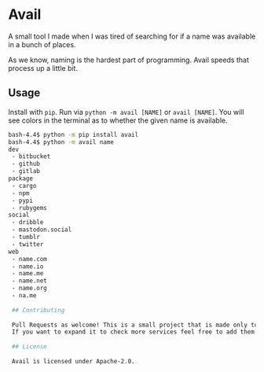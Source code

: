 # Avail

A small tool I made when I was tired of searching for if a name was available in a bunch of places.

As we know, naming is the hardest part of programming. Avail speeds that process up a little bit.

## Usage

Install with `pip`. Run via `python -m avail [NAME]` or `avail [NAME]`.
You will see colors in the terminal as to whether the given name is available.

```bash
bash-4.4$ python -m pip install avail
bash-4.4$ python -m avail name
dev
 - bitbucket
 - github
 - gitlab
package
 - cargo
 - npm
 - pypi
 - rubygems
social
 - dribble
 - mastodon.social
 - tumblr
 - twitter
web
 - name.com
 - name.io
 - name.me
 - name.net
 - name.org
 - na.me
 
 ## Contributing
 
 Pull Requests as welcome! This is a small project that is made only to suit my own needs.
 If you want to expand it to check more services feel free to add them.
 
 ## License
 
 Avail is licensed under Apache-2.0.
 
